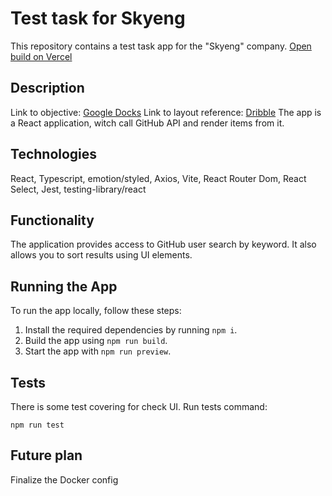 # Test task for Skyeng

This repository contains a test task app for the "Skyeng" company.
[Open build on Vercel](https://skyeng-test-nine.vercel.app/)

## Description
Link to objective: [Google Docks](https://docs.google.com/document/d/1JAp5rQEmFT-sjSHT16he1jP9mrdYZsLDvjzUBuHEUec)
Link to layout reference: [Dribble](https://dribbble.com/shots/10465507-GitHub-Repository-Search-website-concept)
The app is a React application, witch call GitHub API and render items from it.

## Technologies

React, Typescript, emotion/styled, Axios, Vite, React Router Dom, React Select, Jest, testing-library/react

## Functionality

The application provides access to GitHub user search by keyword.
It also allows you to sort results using UI elements.

## Running the App

To run the app locally, follow these steps:

1.  Install the required dependencies by running `npm i`.
2.  Build the app using `npm run build`.
3.  Start the app with `npm run preview`.

## Tests
There is some test covering for check UI.
Run tests command:

    npm run test

## Future plan
Finalize the Docker config